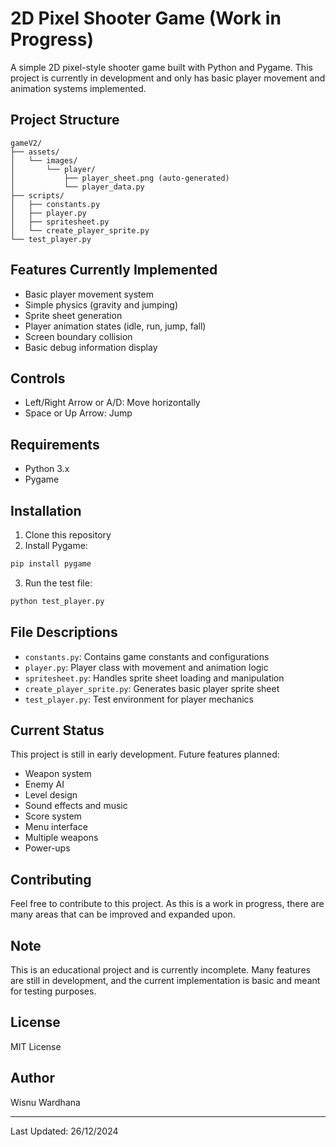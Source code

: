 

# 2D Pixel Shooter Game (Work in Progress)

A simple 2D pixel-style shooter game built with Python and Pygame. This project is currently in development and only has basic player movement and animation systems implemented.

## Project Structure
```
gameV2/
├── assets/
│   └── images/
│       └── player/
│           ├── player_sheet.png (auto-generated)
│           └── player_data.py
├── scripts/
│   ├── constants.py
│   ├── player.py
│   ├── spritesheet.py
│   └── create_player_sprite.py
└── test_player.py
```

## Features Currently Implemented
- Basic player movement system
- Simple physics (gravity and jumping)
- Sprite sheet generation
- Player animation states (idle, run, jump, fall)
- Screen boundary collision
- Basic debug information display

## Controls
- Left/Right Arrow or A/D: Move horizontally
- Space or Up Arrow: Jump

## Requirements
- Python 3.x
- Pygame

## Installation
1. Clone this repository
2. Install Pygame:
```bash
pip install pygame
```

3. Run the test file:
```bash
python test_player.py
```

## File Descriptions
- `constants.py`: Contains game constants and configurations
- `player.py`: Player class with movement and animation logic
- `spritesheet.py`: Handles sprite sheet loading and manipulation
- `create_player_sprite.py`: Generates basic player sprite sheet
- `test_player.py`: Test environment for player mechanics

## Current Status
This project is still in early development. Future features planned:
- Weapon system
- Enemy AI
- Level design
- Sound effects and music
- Score system
- Menu interface
- Multiple weapons
- Power-ups

## Contributing
Feel free to contribute to this project. As this is a work in progress, there are many areas that can be improved and expanded upon.

## Note
This is an educational project and is currently incomplete. Many features are still in development, and the current implementation is basic and meant for testing purposes.

## License
MIT License

## Author
Wisnu Wardhana

---
Last Updated: 26/12/2024
